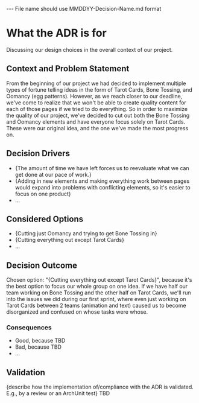 --- File name should use MMDDYY-Decision-Name.md format
# What the ADR is for
Discussing our design choices in the overall context of our project.

## Context and Problem Statement

From the beginning of our project we had decided to implement multiple types of fortune telling ideas in the form of Tarot Cards, Bone Tossing, and Oomancy (egg patterns). However, as we reach closer to our deadline, we've come to realize that we won't be able to create quality content for each of those pages if we tried to do everything. So in order to maximize the quality of our project, we've decided to cut out both the Bone Tossing and Oomancy elements and have everyone focus solely on Tarot Cards. These were our original idea, and the one we've made the most progress on. 

<!-- This is an optional element. Feel free to remove. -->
## Decision Drivers

* {The amount of time we have left forces us to reevaluate what we can get done at our pace of work.}
* {Adding in new elements and making everything work between pages would expand into problems with conflicting elements, so it's easier to focus on one product}
* … <!-- numbers of drivers can vary -->

## Considered Options

* {Cutting just Oomancy and trying to get Bone Tossing in}
* {Cutting everything out except Tarot Cards}
* … <!-- numbers of options can vary -->

## Decision Outcome

Chosen option: "{Cutting everything out except Tarot Cards}", because it's the best option to focus our whole group on one idea. If we have half our team working on Bone Tossing and the other half on Tarot Cards, we'll run into the issues we did during our first sprint, where even just working on Tarot Cards between 2 teams (animation and text) caused us to become disorganized and confused on whose tasks were whose.

<!-- This is an optional element. Feel free to remove. -->
### Consequences

* Good, because TBD
* Bad, because TBD
* … <!-- numbers of consequences can vary -->

<!-- This is an optional element. Feel free to remove. -->
## Validation

{describe how the implementation of/compliance with the ADR is validated. E.g., by a review or an ArchUnit test}
TBD


